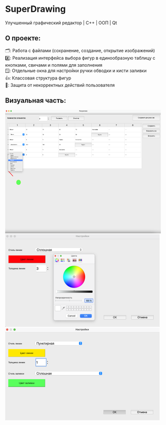 # SuperDrawing
Улучшенный графический редактор | C++ | ООП | Qt

## О проекте: 
🗂️: Работа с файлами (сохранение, создание, открытие изображений)   
#️⃣: Реализация интерфейса выбора фигур в единообразную таблицу с кнопками, свичами и полями для заполнения   
🪟: Отдельные окна для настройки ручки обводки и кисти заливки  
👍: Классовая структура фигур  
🔐: Защита от некорректных действий пользователя  

## Визуальная часть: 

<img src="Read/Start.png" width="600" height="400">

<img src="Read/setting1.png" width="500" height="300">

<img src="Read/setting2.png" width="500" height="300">
